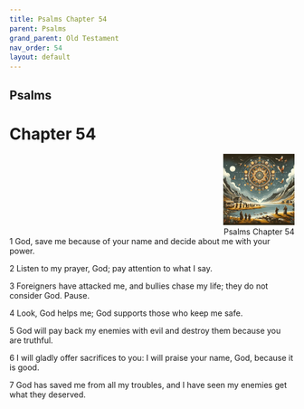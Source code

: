```yaml
---
title: Psalms Chapter 54
parent: Psalms
grand_parent: Old Testament
nav_order: 54
layout: default
---
```


## Psalms

# Chapter 54

<div style="clear: both; text-align: right;">
    <img src="/assets/Image/Psalms/500/54.jpg" alt="Psalms Chapter 54" class="chapter-image" style="max-width: 25%; height: auto;"/>
    <figcaption style="font-size: 14px;">Psalms Chapter 54</figcaption>
</div>
1 God, save me because of your name and decide about me with your power.

2 Listen to my prayer, God; pay attention to what I say.

3 Foreigners have attacked me, and bullies chase my life; they do not consider God. Pause.

4 Look, God helps me; God supports those who keep me safe.

5 God will pay back my enemies with evil and destroy them because you are truthful.

6 I will gladly offer sacrifices to you: I will praise your name, God, because it is good.

7 God has saved me from all my troubles, and I have seen my enemies get what they deserved.


